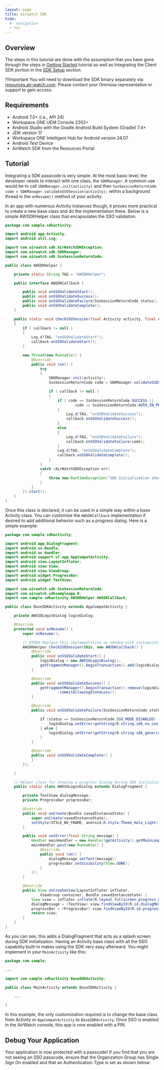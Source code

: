 ```yaml
---
layout: page
title: Airwatch SDK
hide:
  #- navigation
  - toc
---
```


## Overview

The steps in this tutorial are done with the assumption that you have gone through the steps in [Getting Started](../getting-started.md) tutorial as well as Integrating the Client SDK portion in the [SDK Setup](../SDK-Setup.md) section.

!!!Important
    You will need to download the SDK binary separately via [resources.air-watch.com](https://resources.air-watch.com/). Please contact your Omnissa representative or support to gain access.

## Requirements

- Android 7.0+ (i.e., API 24)
- Workspace ONE UEM Console 2302+
- Android Studio with the Gradle Android Build System (Gradle) 7.4+
- JDK version 17
- Workspace ONE Intelligent Hub for Android version 24.07
- Android Test Device
- AirWatch SDK from the Resources Portal

## Tutorial

Integrating a SDK passcode is very simple. At the most basic level, the developer needs to interact with one class, the `SDKManager`. A common use would be to call `SDKManager.init(activity)` and then `SsoSessionReturnCode code = SDKManager.validateSSOSession(activity);` within a background thread in the `onResume()` method of your activity.

In an app with numerous Activity instances though, it proves more practical to create a new base class and do the implementation there. Below is a simple AWSDKHelper class that encapsulates the SSO validation.

```JAVA
package com.sample.sdkactivity;

import android.app.Activity;
import android.util.Log;

import com.airwatch.sdk.AirWatchSDKException;
import com.airwatch.sdk.SDKManager;
import com.airwatch.sdk.SsoSessionReturnCode;

public class AWSDKHelper {

    private static String TAG = "AWSDKHelper";

    public interface AWSDKCallback {

        public void onSSOValidateStart();
        public void onSSOValidateSuccess();
        public void onSSOValidateFailure(SsoSessionReturnCode status);
        public void onSSOValidateComplete();
    }

    public static void checkSSOSession(final Activity activity, final AWSDKCallback callback)
    {
        if ( callback != null )
        {
            Log.d(TAG, "onSSOValidateStart");
            callback.onSSOValidateStart();
        }

        new Thread(new Runnable() {
            @Override
            public void run() {
                try
                {
                    SDKManager.init(activity);
                    SsoSessionReturnCode code = SDKManager.validateSSOSession(activity);

                    if ( callback != null )
                    {
                        if ( code == SsoSessionReturnCode.SUCCESS ||
                                code == SsoSessionReturnCode.AUTH_IN_PROGRESS  )
                        {
                            Log.d(TAG, "onSSOValidateSuccess");
                            callback.onSSOValidateSuccess();
                        }
                        else
                        {
                            Log.d(TAG, "onSSOValidateFailure");
                            callback.onSSOValidateFailure(code);
                        }
                        Log.d(TAG, "onSSOValidateComplete");
                        callback.onSSOValidateComplete();
                    }
                }
                catch (AirWatchSDKException err)
                {
                    throw new RuntimeException("SDK Initialization should not fail but did!");
                }
            }
        }).start();
    }
}
```

Once this class is declared, it can be used in a simple way within a base Activity class. You can customize the `AWSDKCallback` implementation if desired to add additional behavior such as a progress dialog. Here is a simple example:

```JAVA
package com.sample.sdkactivity;

import android.app.DialogFragment;
import android.os.Bundle;
import android.os.Handler;
import android.support.v7.app.AppCompatActivity;
import android.view.LayoutInflater;
import android.view.View;
import android.view.ViewGroup;
import android.widget.ProgressBar;
import android.widget.TextView;

import com.airwatch.sdk.SsoSessionReturnCode;
import com.airwatch.sdksampleapp.R;
import com.sample.sdkactivity.AWSDKHelper.AWSDKCallback;

public class BaseSDKActivity extends AppCompatActivity {

    private AWSSOLoginDialog loginDialog;

    @Override
    protected void onResume() {
        super.onResume();

        // @TODO Replace this implementation as needed with customizations for your app
        AWSDKHelper.checkSSOSession(this, new AWSDKCallback() {
            @Override
            public void onSSOValidateStart() {
                loginDialog = new AWSSOLoginDialog();
                getFragmentManager().beginTransaction().add(loginDialog, "Checking").commit();
            }

            @Override
            public void onSSOValidateSuccess() {
                getFragmentManager().beginTransaction().remove(loginDialog)
                        .commitAllowingStateLoss();
            }

            @Override
            public void onSSOValidateFailure(SsoSessionReturnCode status) {

                if (status == SsoSessionReturnCode.SSO_MODE_DISABLED) {
                    loginDialog.setError(getString(R.string.sdk_no_sso_error));
                } else {
                    loginDialog.setError(getString(R.string.sdk_generic_error));
                }
            }

            @Override
            public void onSSOValidateComplete() {
            }
        });

    }

    // Helper class for showing a progress dialog during SDK initialization
    public static class AWSSOLoginDialog extends DialogFragment {

        private TextView dialogMessage;
        private ProgressBar progressBar;

        @Override
        public void onCreate(Bundle savedInstanceState) {
            super.onCreate(savedInstanceState);
            setStyle(STYLE_NO_FRAME, android.R.style.Theme_Holo_Light);
        }

        public void setError(final String message) {
            Handler mainHandler = new Handler(getActivity().getMainLooper());
            mainHandler.post(new Runnable() {
                @Override
                public void run() {
                    dialogMessage.setText(message);
                    progressBar.setVisibility(View.GONE);
                }
            });
        }

        @Override
        public View onCreateView(LayoutInflater inflater,
                ViewGroup container, Bundle savedInstanceState) {
            View view = inflater.inflate(R.layout.fullscreen_progress_dialog, container, false);
            dialogMessage = (TextView) view.findViewById(R.id.dialogMessage);
            progressBar = (ProgressBar) view.findViewById(R.id.progressBar);
            return view;
        }
    }
}
```

As you can see, this adds a DialogFragment that acts as a splash screen during SDK initialization. Having an Activity base class with all the SSO capability built-in makes using the SDK very easy afterward. You might implement in your `MainActivity` like this:

```JAVA
package com.sample;

...

import com.sample.sdkactivity.BaseSDKActivity;

public class MainActivity extends BaseSDKActivity {

    ...

}
```

In this example, the only customization required is to change the base class from Activity or `AppCompatActivity` to `BaseSDKActivity`. Once SSO is enabled in the AirWatch console, this app is now enabled with a PIN.

## Debug Your Application

Your application is now protected with a passcode! If you find that you are not seeing an SSO passcode, ensure that the Organization Group has Single Sign On enabled and that an Authentication Type is set as shown below:
